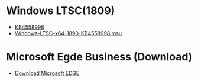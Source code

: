 # Windows LTSC(1809)
- [KB4558998](https://www.catalog.update.microsoft.com/Search.aspx?q=KB4558998)
- [Windows-LTSC-x64-1890-KB4558998.msu](http://download.windowsupdate.com/c/msdownload/update/software/secu/2020/07/windows10.0-kb4558998-x64_6da68fe659dacb747458ab3a431c3546ce7765b5.msu)

# Microsoft Egde Business (Download)
- [Download Microsoft EDGE](https://www.microsoft.com/en-us/edge/business/download)

